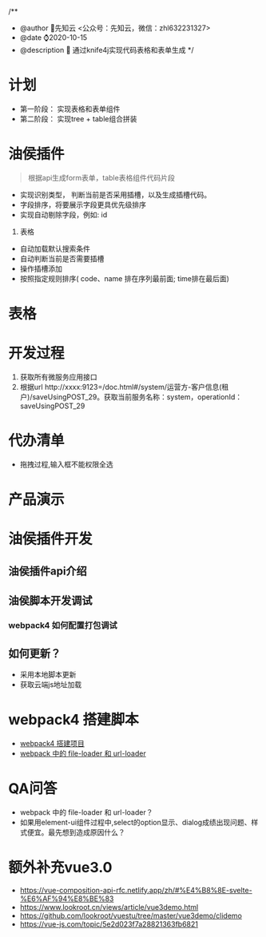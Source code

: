 /**
 * @author 🌈先知云 <公众号：先知云，微信：zhl632231327>
 * @date ⌚2020-10-15
 * @description 📝 通过knife4j实现代码表格和表单生成
 */

# 计划

* 第一阶段： 实现表格和表单组件
* 第二阶段： 实现tree + table组合拼装


# 油侯插件


> 根据api生成form表单，table表格组件代码片段

* 实现识别类型， 判断当前是否采用插槽，以及生成插槽代码。
* 字段排序，将要展示字段更具优先级排序
* 实现自动剔除字段，例如: id



1. 表格
* 自动加载默认搜索条件
* 自动判断当前是否需要插槽
* 操作插槽添加
* 按照指定规则排序( code、name 排在序列最前面; time排在最后面)


# 表格



# 开发过程
1. 获取所有微服务应用接口
2. 根据url http://xxxx:9123=/doc.html#/system/运营方-客户信息(租户)/saveUsingPOST_29。获取当前服务名称：system，operationId：saveUsingPOST_29

# 代办清单
* 拖拽过程,输入框不能权限全选


# 产品演示

# 油侯插件开发

## 油侯插件api介绍

## 油侯脚本开发调试

### webpack4 如何配置打包调试

## 如何更新？
* 采用本地脚本更新
* 获取云端js地址加载

# webpack4 搭建脚本
* [webpack4 搭建项目](https://segmentfault.com/a/1190000019976496)
* [webpack 中的 file-loader 和 url-loader](https://www.cnblogs.com/xiaoliwang/p/10687129.html)


# QA问答
* webpack 中的 file-loader 和 url-loader？
* 如果用element-ui组件过程中,select的option显示、dialog成绩出现问题、样式便宜。最先想到造成原因什么？ 



# 额外补充vue3.0
* https://vue-composition-api-rfc.netlify.app/zh/#%E4%B8%8E-svelte-%E6%AF%94%E8%BE%83
* https://www.lookroot.cn/views/article/vue3demo.html
* https://github.com/lookroot/vuestu/tree/master/vue3demo/clidemo
* https://vue-js.com/topic/5e2d023f7a28821363fb6821
